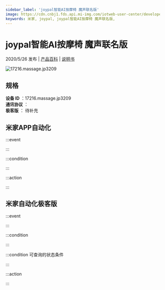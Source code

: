 ```yaml
---
sidebar_label: 'joypal智能AI按摩椅 魔声联名版'
image: https://cdn.cnbj1.fds.api.mi-img.com/iotweb-user-center/developer_1679047723759iqLuoOg5.png?GalaxyAccessKeyId=AKVGLQWBOVIRQ3XLEW&Expires=9223372036854775807&Signature=8CWadyxYsJF8G3zo3Ghm7p1ynhg=
keywords: 米家, joypal, joypal智能AI按摩椅 魔声联名版, 
---
```

# joypal智能AI按摩椅 魔声联名版

2020/5/26 发布 | [产品百科](https://home.mi.com/webapp/content/baike/product/index.html?model=17216.massage.jp3209/) | [说明书](https://home.mi.com/views/introduction.html?model=17216.massage.jp3209&region=cn)

![17216.massage.jp3209](https://cdn.cnbj1.fds.api.mi-img.com/iotweb-user-center/developer_1679047723759iqLuoOg5.png?GalaxyAccessKeyId=AKVGLQWBOVIRQ3XLEW&Expires=9223372036854775807&Signature=8CWadyxYsJF8G3zo3Ghm7p1ynhg=)

## 规格  
> 
**设备 ID** ：17216.massage.jp3209  
**通讯协议** ：  
**极客版**  ： 待补充 


## 米家APP自动化  

:::event  

:::

:::condition  

:::

:::action   

:::

## 米家自动化极客版  

:::event  

:::

:::condition  

:::

:::condition 可查询的状态条件  

:::

:::action  

:::

        

